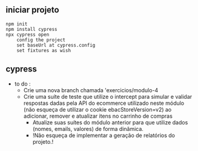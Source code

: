 ## iniciar projeto<br/>
    npm init
    npm install cypress  
    npx cypress open
        config the project
        set baseUrl at cypress.config
        set fixtures as wish

## cypress <br/>
* to do :<br/>
   * Crie uma nova branch chamada 'exercicios/modulo-4<br/>
   * Crie uma suíte de teste que utilize o intercept para simular e validar respostas dadas pela API do ecommerce utilizado neste módulo (não esqueça de utilizar o cookie ebacStoreVersion=v2) ao adicionar, remover e atualizar itens no carrinho de compras<br/>
      * Atualize suas suítes do módulo anterior para que utilize dados (nomes, emails, valores) de forma dinâmica.<br/>
      * !Não esqueça de implementar a geração de relatórios do projeto.!<br/>